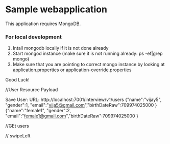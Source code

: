 # Sample webapplication

This application requires MongoDB.

### For local development
1. Intall mongodb locally if it is not done already
2. Start mongod instance (make sure it is not running already: ps -ef|grep mongo)
3. Make sure that you are pointing to correct mongo instance by looking at application.properties or application-override.properties

Good Luck!

//User Resource Payload

Save User:
URL: http://localhost:7001/interview/v1/users
{"name":"vijay5", "gender":1, "email":"vija5@gmail.com","birthDateRaw":709974025000 }
{"name":"female1", "gender":2, "email":"female1@gmail.com","birthDateRaw":709974025000 }

//GEt users

// swipeLeft


